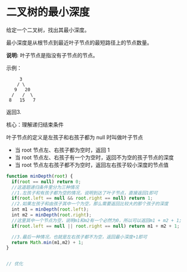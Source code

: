 # 二叉树的最小深度

给定一个二叉树，找出其最小深度。

最小深度是从根节点到最近叶子节点的最短路径上的节点数量。

**说明:** 叶子节点是指没有子节点的节点。

示例：

```
     3
    / \
   9   20
  /   /  \
 8   15   7
```

返回3.



核心：理解递归结束条件

叶子节点的定义是左孩子和右孩子都为 null 时叫做叶子节点

- 当 root 节点左、右孩子都为空时，返回 1
- 当 root 节点左、右孩子有一个为空时，返回不为空的孩子节点的深度
- 当 root 节点左右孩子都不为空时，返回左右孩子较小深度的节点值



```js
function minDepth(root) {
  if(root == null) return 0;
  //这道题递归条件里分为三种情况
  //1.左孩子和有孩子都为空的情况，说明到达了叶子节点，直接返回1即可
  if(root.left == null && root.right == null) return 1;
  //2.如果左孩子和由孩子其中一个为空，那么需要返回比较大的那个孩子的深度        
  int m1 = minDepth(root.left);
  int m2 = minDepth(root.right);
  //这里其中一个节点为空，说明m1和m2有一个必然为0，所以可以返回m1 + m2 + 1;
  if(root.left == null || root.right == null) return m1 + m2 + 1;

  //3.最后一种情况，也就是左右孩子都不为空，返回最小深度+1即可
  return Math.min(m1,m2) + 1; 
}


// 优化


```



